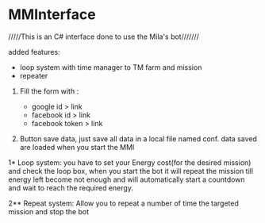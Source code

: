 # MMInterface

/////This is an C# interface done to use the Mila's bot///////

added features:
  * loop system with time manager to TM farm and mission
  * repeater



1. Fill the form with :
	- google id > link
	- facebook id > link
	- facebook token > link

2. Button save data, just save all data in a local file named conf. data saved are loaded when you start the MMI

1* Loop system:
	you have to set your Energy cost(for the desired mission) and check the loop box, when you start the bot it will repeat the mission till energy left become not enough and will automatically start a countdown and wait to reach the required energy.

2** Repeat system:
	Allow you to repeat a number of time the targeted mission and stop the bot
